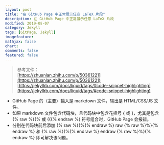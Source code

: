 ```yaml
---
layout: post
title: "在 GitHub Page 中正常展示任意 LaTeX 片段"
description: 在 GitHub Page 中正常展示任意 LaTeX 片段
modified: 2019-08-07
category: Jekyll
tags: [GitPage, Jekyll]
imagefeature:
mathjax: false
chart:
comments: false
featured: false
---
```


> 参考文件：  
> [https://zhuanlan.zhihu.com/p/50361221](https://zhuanlan.zhihu.com/p/50361221)  
> [https://jekyllrb.com/docs/liquid/tags/#code-snippet-highlighting](https://jekyllrb.com/docs/liquid/tags/#code-snippet-highlighting)  

- GitHub Page 的（主要）输入是 markdown 文件，输出是 HTML/CSS/JS 文件。
- 如果 markdown 文件包含代码块，且代码块中包含花括号 { 或 }，尤其是包含 {% raw %}{% 或 {{{% endraw %} 符号组合时，GitHub Page 会报错。
- 分别在代码块前后添加 {% raw %}{%{% endraw %} raw {% raw %}%}{% endraw %} 和 {% raw %}{%{% endraw %} endraw {% raw %}%}{% endraw %} 即可解决该问题。
